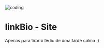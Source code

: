 ![coding](https://github.com/ApenasRyan/uploadBioLinkSite/blob/main/programming.gif)

# linkBio - Site

<p> Apenas para tirar o tédio de uma tarde calma :) </p>
